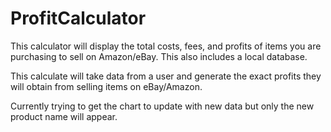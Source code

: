 # ProfitCalculator
This calculator will display the total costs, fees, and profits of items you are purchasing to sell on Amazon/eBay. This also includes a local database.

This calculate will take data from a user and generate the exact profits they will obtain from selling items on eBay/Amazon. 

Currently trying to get the chart to update with new data but only the new product name will appear. 
